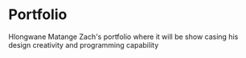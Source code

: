 # Portfolio
Hlongwane Matange Zach's portfolio where it will be show casing his design creativity and programming capability
